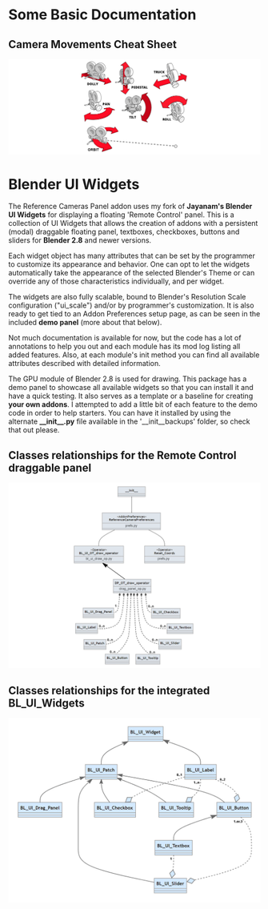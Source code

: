 # Some Basic Documentation

## Camera Movements Cheat Sheet
![Standard Camera Movements](https://github.com/mmmrqs/Blender-Reference-Camera-Panel-addon/blob/main/media/Camera%20Movements%20Cheat%20Sheet.jpg)

# Blender UI Widgets

The Reference Cameras Panel addon uses my fork of **Jayanam's Blender UI Widgets** for displaying a floating 'Remote Control' panel. This is a collection of UI Widgets that allows the creation of addons with a persistent (modal) draggable floating panel, textboxes, checkboxes, buttons and sliders for **Blender 2.8** and newer versions.

Each widget object has many attributes that can be set by the programmer to customize its appearance and behavior.  One can opt to let the widgets automatically take the appearance of the selected Blender's Theme or can override any of those characteristics individually, and per widget.

The widgets are also fully scalable, bound to Blender's Resolution Scale configuration ("ui_scale") and/or by programmer's customization.  It is also ready to get tied to an Addon Preferences setup page, as can be seen in the included **demo panel** (more about that below).

Not much documentation is available for now, but the code has a lot of annotations to help you out and each module has its mod log listing all added features.  Also, at each module's init method you can find all available attributes described with detailed information.

The GPU module of Blender 2.8 is used for drawing.  This package has a demo panel to showcase all available widgets so that you can install it and have a quick testing.  It also serves as a template or a baseline for creating **your own addons**.  I attempted to add a little bit of each feature to the demo code in order to help starters. You can have it installed by using the alternate **\_\_init\_\_.py** file available in the '\_\_init\_\_backups' folder, so check that out please. 

## Classes relationships for the Remote Control draggable panel
![BL_UI_Widgets UML](https://github.com/mmmrqs/Blender-Reference-Camera-Panel-addon/blob/main/media/Classes_UML1.png)

## Classes relationships for the integrated BL_UI_Widgets
![BL_UI_Widgets UML](https://github.com/mmmrqs/Blender-Reference-Camera-Panel-addon/blob/main/media/Classes_UML2.png)
